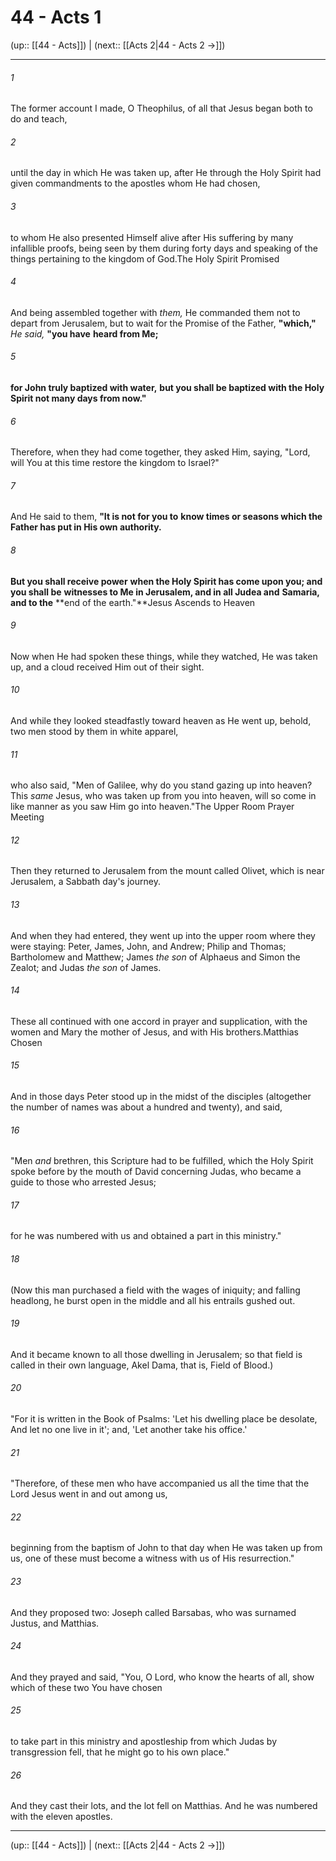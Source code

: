 # 44 - Acts 1

(up:: [[44 - Acts]]) | (next:: [[Acts 2|44 - Acts 2 →]])

***


###### 1 
The former account I made, O Theophilus, of all that Jesus began both to do and teach, 

###### 2 
until the day in which He was taken up, after He through the Holy Spirit had given commandments to the apostles whom He had chosen, 

###### 3 
to whom He also presented Himself alive after His suffering by many infallible proofs, being seen by them during forty days and speaking of the things pertaining to the kingdom of God.The Holy Spirit Promised 

###### 4 
And being assembled together with _them,_ He commanded them not to depart from Jerusalem, but to wait for the Promise of the Father, **"which,"** _He said,_ **"you have** **heard from Me;** 

###### 5 
**for John truly baptized with water,** **but you shall be baptized with the Holy Spirit not many days from now."** 

###### 6 
Therefore, when they had come together, they asked Him, saying, "Lord, will You at this time restore the kingdom to Israel?" 

###### 7 
And He said to them, **"It is not for you to** **know times or seasons which the Father has put in His own authority.** 

###### 8 
**But you shall receive power** **when the Holy Spirit has come upon you; and** **you shall be** **witnesses to Me in Jerusalem, and in all Judea and** **Samaria, and to the** **end of the earth."**Jesus Ascends to Heaven 

###### 9 
Now when He had spoken these things, while they watched, He was taken up, and a cloud received Him out of their sight. 

###### 10 
And while they looked steadfastly toward heaven as He went up, behold, two men stood by them in white apparel, 

###### 11 
who also said, "Men of Galilee, why do you stand gazing up into heaven? This _same_ Jesus, who was taken up from you into heaven, will so come in like manner as you saw Him go into heaven."The Upper Room Prayer Meeting 

###### 12 
Then they returned to Jerusalem from the mount called Olivet, which is near Jerusalem, a Sabbath day's journey. 

###### 13 
And when they had entered, they went up into the upper room where they were staying: Peter, James, John, and Andrew; Philip and Thomas; Bartholomew and Matthew; James _the son_ of Alphaeus and Simon the Zealot; and Judas _the son_ of James. 

###### 14 
These all continued with one accord in prayer and supplication, with the women and Mary the mother of Jesus, and with His brothers.Matthias Chosen 

###### 15 
And in those days Peter stood up in the midst of the disciples (altogether the number of names was about a hundred and twenty), and said, 

###### 16 
"Men _and_ brethren, this Scripture had to be fulfilled, which the Holy Spirit spoke before by the mouth of David concerning Judas, who became a guide to those who arrested Jesus; 

###### 17 
for he was numbered with us and obtained a part in this ministry." 

###### 18 
(Now this man purchased a field with the wages of iniquity; and falling headlong, he burst open in the middle and all his entrails gushed out. 

###### 19 
And it became known to all those dwelling in Jerusalem; so that field is called in their own language, Akel Dama, that is, Field of Blood.) 

###### 20 
"For it is written in the Book of Psalms: 'Let his dwelling place be desolate, And let no one live in it'; and, 'Let another take his office.' 

###### 21 
"Therefore, of these men who have accompanied us all the time that the Lord Jesus went in and out among us, 

###### 22 
beginning from the baptism of John to that day when He was taken up from us, one of these must become a witness with us of His resurrection." 

###### 23 
And they proposed two: Joseph called Barsabas, who was surnamed Justus, and Matthias. 

###### 24 
And they prayed and said, "You, O Lord, who know the hearts of all, show which of these two You have chosen 

###### 25 
to take part in this ministry and apostleship from which Judas by transgression fell, that he might go to his own place." 

###### 26 
And they cast their lots, and the lot fell on Matthias. And he was numbered with the eleven apostles.

***

(up:: [[44 - Acts]]) | (next:: [[Acts 2|44 - Acts 2 →]])
